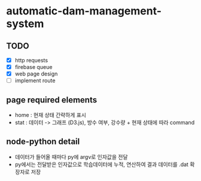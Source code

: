 # automatic-dam-management-system

## TODO
- [x] http requests  
- [x] firebase queue  
- [x] web page design  
- [ ] implement route  
 
## page required elements
- home : 현재 상태 간략하게 표시
- stat : 데이터 -> 그래프 (D3.js), 방수 여부, 강수량 + 현재 상태에 따라 command

## node-python detail
- 데이터가 들어올 때마다 py에 argv로 인자값을 전달
- py에서는 전달받은 인자값으로 학습데이터에 누적, 연산하여 결과 데이터를 .dat 확장자로 저장
